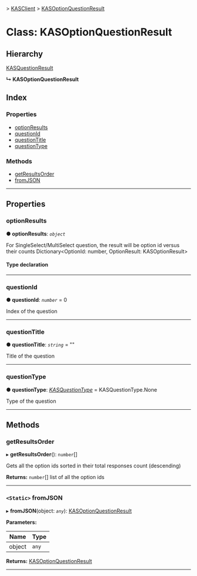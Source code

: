 [](../README.md) > [KASClient](../modules/kasclient.md) > [KASOptionQuestionResult](../classes/kasclient.kasoptionquestionresult.md)

# Class: KASOptionQuestionResult

## Hierarchy

 [KASQuestionResult](kasclient.kasquestionresult.md)

**↳ KASOptionQuestionResult**

## Index

### Properties

* [optionResults](kasclient.kasoptionquestionresult.md#optionresults)
* [questionId](kasclient.kasoptionquestionresult.md#questionid)
* [questionTitle](kasclient.kasoptionquestionresult.md#questiontitle)
* [questionType](kasclient.kasoptionquestionresult.md#questiontype)

### Methods

* [getResultsOrder](kasclient.kasoptionquestionresult.md#getresultsorder)
* [fromJSON](kasclient.kasoptionquestionresult.md#fromjson)

---

## Properties

<a id="optionresults"></a>

###  optionResults

**● optionResults**: *`object`*

For SingleSelect/MultiSelect question, the result will be option id versus their counts Dictionary<OptionId: number, OptionResult: KASOptionResult>

#### Type declaration

___

<a id="questionid"></a>

###  questionId

**● questionId**: *`number`* = 0

Index of the question

___

<a id="questiontitle"></a>

###  questionTitle

**● questionTitle**: *`string`* = ""

Title of the question

___

<a id="questiontype"></a>

###  questionType

**● questionType**: *[KASQuestionType](../enums/kasclient.kasquestiontype.md)* =  KASQuestionType.None

Type of the question

___

## Methods

<a id="getresultsorder"></a>

###  getResultsOrder

▸ **getResultsOrder**(): `number`[]

Gets all the option ids sorted in their total responses count (descending)

**Returns:** `number`[]
list of all the option ids

___

<a id="fromjson"></a>

### `<Static>` fromJSON

▸ **fromJSON**(object: *`any`*): [KASOptionQuestionResult](kasclient.kasoptionquestionresult.md)

**Parameters:**

| Name | Type |
| ------ | ------ |
| object | `any` |

**Returns:** [KASOptionQuestionResult](kasclient.kasoptionquestionresult.md)

___

